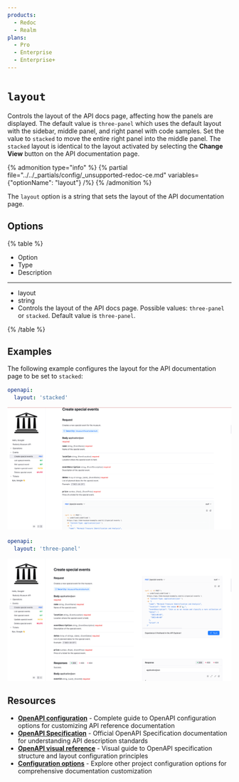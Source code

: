 ```yaml
---
products:
  - Redoc
  - Realm
plans:
  - Pro
  - Enterprise
  - Enterprise+
---
```

# `layout`

Controls the layout of the API docs page, affecting how the panels are displayed.
The default value is `three-panel` which uses the default layout with the sidebar, middle panel, and right panel with code samples.
Set the value to `stacked` to move the entire right panel into the middle panel.
The `stacked` layout is identical to the layout activated by selecting the **Change View** button on the API documentation page.

{% admonition type="info" %}
{% partial file="../../_partials/config/_unsupported-redoc-ce.md" variables={"optionName": "layout"} /%}
{% /admonition %}

The `layout` option is a string that sets the layout of the API documentation page.

## Options

{% table %}

- Option
- Type
- Description

---

- layout
- string
- Controls the layout of the API docs page.
  Possible values: `three-panel` or `stacked`.
  Default value is `three-panel`.

{% /table %}

## Examples

The following example configures the layout for the API documentation page to be set to `stacked`:

```yaml {% title="redocly.yaml" %}
openapi:
  layout: 'stacked'
```

![stacked layout](../images/stacked-layout.png)

```yaml {% title="redocly.yaml" %}
openapi:
  layout: 'three-panel'
```

![three panel layout](../images/three-panel-layout.png)

## Resources

- **[OpenAPI configuration](./index.md)** - Complete guide to OpenAPI configuration options for customizing API reference documentation
- **[OpenAPI Specification](https://spec.openapis.org/oas/latest.html)** - Official OpenAPI Specification documentation for understanding API description standards
- **[OpenAPI visual reference](https://redocly.com/learn/openapi/openapi-visual-reference)** - Visual guide to OpenAPI specification structure and layout configuration principles
- **[Configuration options](../index.md)** - Explore other project configuration options for comprehensive documentation customization
